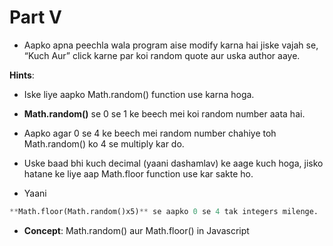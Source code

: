 # Part V

- Aapko apna peechla wala program aise modify karna hai jiske vajah se, “Kuch Aur” click karne par koi random quote aur uska author aaye.

**Hints**:

- Iske liye aapko Math.random() function use karna hoga.

- **Math.random()** se 0 se 1 ke beech mei koi random number aata hai.

- Aapko agar 0 se 4 ke beech mei random number chahiye toh Math.random() ko 4 se multiply kar do.

- Uske baad bhi kuch decimal (yaani dashamlav) ke aage kuch hoga, jisko hatane ke liye aap Math.floor function use kar sakte ho.


- Yaani 
```python
**Math.floor(Math.random()x5)** se aapko 0 se 4 tak integers milenge.
```
- **Concept**: Math.random() aur Math.floor() in Javascript
